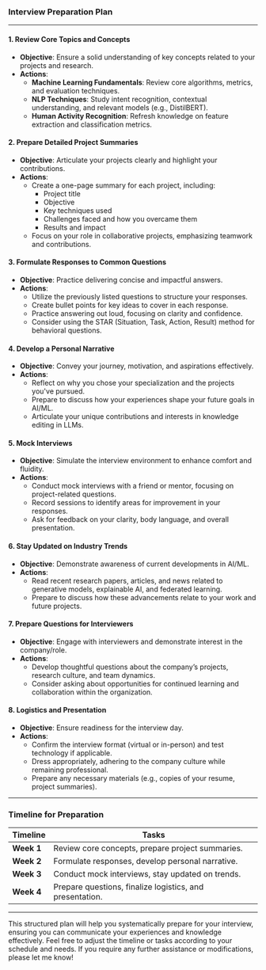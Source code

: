 
### **Interview Preparation Plan**

---

#### **1. Review Core Topics and Concepts**
   - **Objective**: Ensure a solid understanding of key concepts related to your projects and research.
   - **Actions**:
     - **Machine Learning Fundamentals**: Review core algorithms, metrics, and evaluation techniques.
     - **NLP Techniques**: Study intent recognition, contextual understanding, and relevant models (e.g., DistilBERT).
     - **Human Activity Recognition**: Refresh knowledge on feature extraction and classification metrics.

#### **2. Prepare Detailed Project Summaries**
   - **Objective**: Articulate your projects clearly and highlight your contributions.
   - **Actions**:
     - Create a one-page summary for each project, including:
       - Project title
       - Objective
       - Key techniques used
       - Challenges faced and how you overcame them
       - Results and impact
     - Focus on your role in collaborative projects, emphasizing teamwork and contributions.

#### **3. Formulate Responses to Common Questions**
   - **Objective**: Practice delivering concise and impactful answers.
   - **Actions**:
     - Utilize the previously listed questions to structure your responses.
     - Create bullet points for key ideas to cover in each response.
     - Practice answering out loud, focusing on clarity and confidence.
     - Consider using the STAR (Situation, Task, Action, Result) method for behavioral questions.

#### **4. Develop a Personal Narrative**
   - **Objective**: Convey your journey, motivation, and aspirations effectively.
   - **Actions**:
     - Reflect on why you chose your specialization and the projects you've pursued.
     - Prepare to discuss how your experiences shape your future goals in AI/ML.
     - Articulate your unique contributions and interests in knowledge editing in LLMs.

#### **5. Mock Interviews**
   - **Objective**: Simulate the interview environment to enhance comfort and fluidity.
   - **Actions**:
     - Conduct mock interviews with a friend or mentor, focusing on project-related questions.
     - Record sessions to identify areas for improvement in your responses.
     - Ask for feedback on your clarity, body language, and overall presentation.

#### **6. Stay Updated on Industry Trends**
   - **Objective**: Demonstrate awareness of current developments in AI/ML.
   - **Actions**:
     - Read recent research papers, articles, and news related to generative models, explainable AI, and federated learning.
     - Prepare to discuss how these advancements relate to your work and future projects.

#### **7. Prepare Questions for Interviewers**
   - **Objective**: Engage with interviewers and demonstrate interest in the company/role.
   - **Actions**:
     - Develop thoughtful questions about the company’s projects, research culture, and team dynamics.
     - Consider asking about opportunities for continued learning and collaboration within the organization.

#### **8. Logistics and Presentation**
   - **Objective**: Ensure readiness for the interview day.
   - **Actions**:
     - Confirm the interview format (virtual or in-person) and test technology if applicable.
     - Dress appropriately, adhering to the company culture while remaining professional.
     - Prepare any necessary materials (e.g., copies of your resume, project summaries).

---

### **Timeline for Preparation**

| **Timeline**          | **Tasks**                                    |
|----------------------|----------------------------------------------|
| **Week 1**           | Review core concepts, prepare project summaries. |
| **Week 2**           | Formulate responses, develop personal narrative. |
| **Week 3**           | Conduct mock interviews, stay updated on trends. |
| **Week 4**           | Prepare questions, finalize logistics, and presentation. |

---

This structured plan will help you systematically prepare for your interview, ensuring you can communicate your experiences and knowledge effectively. Feel free to adjust the timeline or tasks according to your schedule and needs. If you require any further assistance or modifications, please let me know!